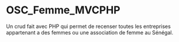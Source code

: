 # OSC_Femme_MVCPHP
Un crud fait avec PHP qui permet de recenser toutes les entreprises appartenant a des femmes ou une association de femme au Sénégal. 
